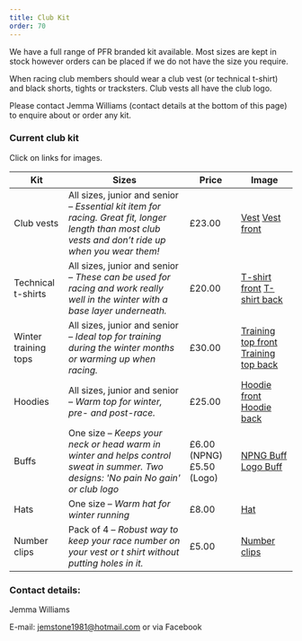 ```yaml
---
title: Club Kit
order: 70
---
```


We have a full range of PFR branded kit available. Most sizes are kept in stock however orders can be placed if we do not have the size you require.

When racing club members should wear a club vest (or technical t-shirt) and black shorts, tights or tracksters. Club vests all have the club logo.

Please contact Jemma Williams (contact details at the bottom of this page) to enquire about or order any kit.

### Current club kit

Click on links for images.

| Kit | Sizes | Price | Image |
| - | - | - | - |
| Club vests           | All sizes, junior and senior – _Essential kit item for racing. Great fit, longer length than most club vests and don’t ride up when you wear them!_ | £23.00                              | [Vest](public/static/uploads/PFRAC-new-vest-Dan.jpg) [Vest front](public/static/uploads/PFRAC-new-vest-front.jpg) | 
| Technical t-shirts   | All sizes, junior and senior – _These can be used for racing and work really well in the winter with a base layer underneath._                       | £20.00                              | [T-shirt front](public/static/uploads/PFRAC-t-shirt-front.jpg) [T-shirt back](public/static/uploads/PFRAC-t-shirt-back.jpg) |
| Winter training tops | All sizes, junior and senior – _Ideal top for training during the winter months or warming up when racing._                                          | £30.00                              | [Training top front](public/static/uploads/PFRAC-training-top-front.jpg) [Training top back](public/static/uploads/PFRAC-training-top-back.jpg) |
| Hoodies              | All sizes, junior and senior – _Warm top for winter, pre- and post-race._                                                                            | £25.00                              | [Hoodie front](public/static/uploads/PFRAC-hoodie-front.jpg) [Hoodie back](public/static/uploads/PFRAC-hoodie-back.jpg) |
| Buffs                | One size – _Keeps your neck or head warm in winter and helps control sweat in summer. Two designs: 'No pain No gain' or club logo_                    | £6.00 (NPNG)£5.50 (Logo)             | [NPNG Buff](public/static/uploads/Buff3.jpg) [Logo Buff](public/static/uploads/PFR-Logo-Buff-576x1024.jpg) |                                                                                        |
| Hats                 | One size – _Warm hat for winter running_                                                                                                             | £8.00                               | [Hat](public/static/uploads/pfr-hat.jpg) |                                                                                                                                                                                                                                                                                                      |
| Number clips         | Pack of 4 – _Robust way to keep your race number on your vest or t shirt without putting holes in it._                                    | £5.00                               | [Number clips](public/static/uploads/pfrac-number-clips.jpg) |                                                                                                                                                                                                                                                                              |

### Contact details:

Jemma Williams

E-mail: [jemstone1981@hotmail.com](mailto:jemstone1981@hotmail.com) or via Facebook